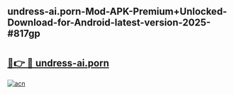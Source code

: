 ## undress-ai.porn-Mod-APK-Premium+Unlocked-Download-for-Android-latest-version-2025-#817gp

# <h2><a href="https://bedroomkl.my?title=undress-ai.porn&ref=20M">🔗👉 🔴 undress-ai.porn</a></h2>

[![acn](https://github.com/user-attachments/assets/0f9c940e-d8b0-45ae-aac7-cd30a18b3e1c)](https://bedroomkl.my?title=undress-ai.porn&ref=20M)

